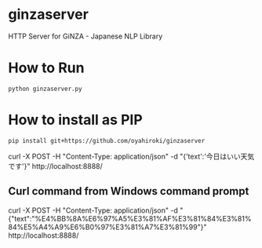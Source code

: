 # ginzaserver

HTTP Server for GiNZA - Japanese NLP Library

# How to Run

```
python ginzaserver.py
```

# How to install as PIP

```
pip install git+https://github.com/oyahiroki/ginzaserver
```

curl -X POST -H "Content-Type: application/json" -d "{'text':'今日はいい天気です'}" http://localhost:8888/

## Curl command from Windows command prompt

curl -X POST -H "Content-Type: application/json" -d "{\"text\":\"%E4%BB%8A%E6%97%A5%E3%81%AF%E3%81%84%E3%81%84%E5%A4%A9%E6%B0%97%E3%81%A7%E3%81%99\"}" http://localhost:8888/

